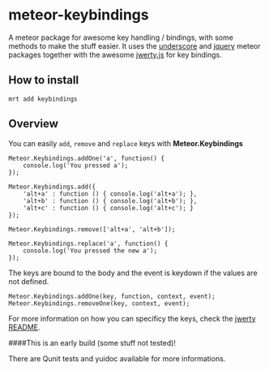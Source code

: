 meteor-keybindings
==================

A meteor package for awesome key handling / bindings, with some methods to make the stuff easier. It uses the [underscore](http://underscorejs.org/) and [jquery](http://jquery.com/) meteor packages together with the awesome [jwerty.js](https://github.com/keithamus/jwerty) for key bindings.

How to install
--------------

```
mrt add keybindings
```

Overview
--------
You can easily `add`, `remove` and `replace` keys with **Meteor.Keybindings**

```
Meteor.Keybindings.addOne('a', function() { 
	console.log('You pressed a');
});

Meteor.Keybindings.add({
	'alt+a' : function () { console.log('alt+a'); },
	'alt+b' : function () { console.log('alt+b'); },
	'alt+c' : function () { console.log('alt+c'); }
});

Meteor.Keybindings.remove(['alt+a', 'alt+b']);

Meteor.Keybindings.replace('a', function() {
	console.log('You pressed the new a');
});
```

The keys are bound to the body and the event is keydown if the values are not defined.

```
Meteor.Keybindings.addOne(key, function, context, event);
Meteor.Keybindings.removeOne(key, context, event);
```


For more information on how you can specificy the keys, check the [jwerty README](https://github.com/keithamus/jwerty/blob/master/README-DETAILED.md).

####This is an early build (some stuff not tested)! 

There are Qunit tests and yuidoc available for more informations.

